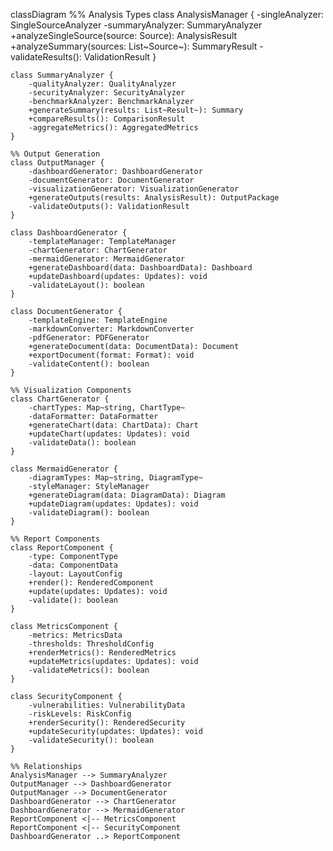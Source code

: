 classDiagram
    %% Analysis Types
    class AnalysisManager {
        -singleAnalyzer: SingleSourceAnalyzer
        -summaryAnalyzer: SummaryAnalyzer
        +analyzeSingleSource(source: Source): AnalysisResult
        +analyzeSummary(sources: List~Source~): SummaryResult
        -validateResults(): ValidationResult
    }

    class SummaryAnalyzer {
        -qualityAnalyzer: QualityAnalyzer
        -securityAnalyzer: SecurityAnalyzer
        -benchmarkAnalyzer: BenchmarkAnalyzer
        +generateSummary(results: List~Result~): Summary
        +compareResults(): ComparisonResult
        -aggregateMetrics(): AggregatedMetrics
    }

    %% Output Generation
    class OutputManager {
        -dashboardGenerator: DashboardGenerator
        -documentGenerator: DocumentGenerator
        -visualizationGenerator: VisualizationGenerator
        +generateOutputs(results: AnalysisResult): OutputPackage
        -validateOutputs(): ValidationResult
    }

    class DashboardGenerator {
        -templateManager: TemplateManager
        -chartGenerator: ChartGenerator
        -mermaidGenerator: MermaidGenerator
        +generateDashboard(data: DashboardData): Dashboard
        +updateDashboard(updates: Updates): void
        -validateLayout(): boolean
    }

    class DocumentGenerator {
        -templateEngine: TemplateEngine
        -markdownConverter: MarkdownConverter
        -pdfGenerator: PDFGenerator
        +generateDocument(data: DocumentData): Document
        +exportDocument(format: Format): void
        -validateContent(): boolean
    }

    %% Visualization Components
    class ChartGenerator {
        -chartTypes: Map~string, ChartType~
        -dataFormatter: DataFormatter
        +generateChart(data: ChartData): Chart
        +updateChart(updates: Updates): void
        -validateData(): boolean
    }

    class MermaidGenerator {
        -diagramTypes: Map~string, DiagramType~
        -styleManager: StyleManager
        +generateDiagram(data: DiagramData): Diagram
        +updateDiagram(updates: Updates): void
        -validateDiagram(): boolean
    }

    %% Report Components
    class ReportComponent {
        -type: ComponentType
        -data: ComponentData
        -layout: LayoutConfig
        +render(): RenderedComponent
        +update(updates: Updates): void
        -validate(): boolean
    }

    class MetricsComponent {
        -metrics: MetricsData
        -thresholds: ThresholdConfig
        +renderMetrics(): RenderedMetrics
        +updateMetrics(updates: Updates): void
        -validateMetrics(): boolean
    }

    class SecurityComponent {
        -vulnerabilities: VulnerabilityData
        -riskLevels: RiskConfig
        +renderSecurity(): RenderedSecurity
        +updateSecurity(updates: Updates): void
        -validateSecurity(): boolean
    }

    %% Relationships
    AnalysisManager --> SummaryAnalyzer
    OutputManager --> DashboardGenerator
    OutputManager --> DocumentGenerator
    DashboardGenerator --> ChartGenerator
    DashboardGenerator --> MermaidGenerator
    ReportComponent <|-- MetricsComponent
    ReportComponent <|-- SecurityComponent
    DashboardGenerator ..> ReportComponent